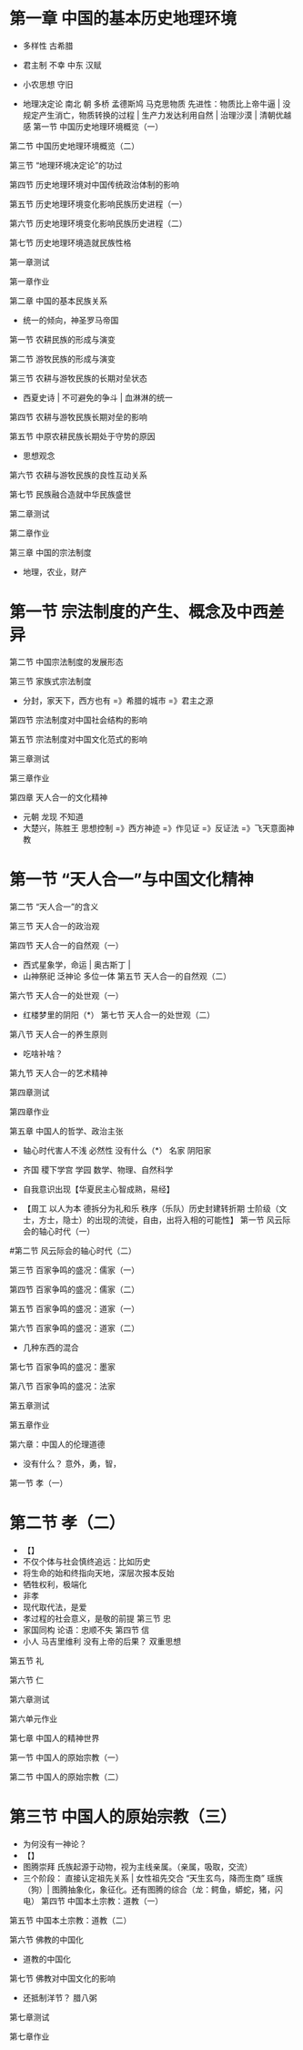 # 第一章  中国的基本历史地理环境
 - 多样性 古希腊
 - 君主制 不幸 中东 汉赋
 - 小农思想 守旧

- 地理决定论 南北 朝 多桥 孟德斯鸠 马克思物质 先进性：物质比上帝牛逼 | 没规定产生消亡，物质转换的过程 | 生产力发达利用自然 | 治理沙漠 | 清朝优越感
第一节 中国历史地理环境概览（一）

第二节 中国历史地理环境概览（二）

第三节 “地理环境决定论”的功过

第四节 历史地理环境对中国传统政治体制的影响

第五节 历史地理环境变化影响民族历史进程（一）

第六节 历史地理环境变化影响民族历史进程（二）

第七节 历史地理环境造就民族性格

第一章测试

第一章作业

第二章  中国的基本民族关系
 - 统一的倾向，神圣罗马帝国

第一节 农耕民族的形成与演变

第二节  游牧民族的形成与演变

第三节 农耕与游牧民族的长期对垒状态

 - 西夏史诗 | 不可避免的争斗 | 血淋淋的统一

第四节 农耕与游牧民族长期对垒的影响

第五节 中原农耕民族长期处于守势的原因
 - 思想观念

第六节 农耕与游牧民族的良性互动关系

第七节 民族融合造就中华民族盛世

第二章测试

第二章作业

第三章  中国的宗法制度

 - 地理，农业，财产

# 第一节 宗法制度的产生、概念及中西差异

第二节 中国宗法制度的发展形态

第三节 家族式宗法制度
 - 分封，家天下，西方也有 =》希腊的城市 =》君主之源

第四节 宗法制度对中国社会结构的影响

第五节 宗法制度对中国文化范式的影响

第三章测试

第三章作业

第四章  天人合一的文化精神

 - 元朝 龙现 不知道
 - 大楚兴，陈胜王 思想控制 =》西方神迹 =》作见证 =》反证法 =》飞天意面神教

 # 第一节 “天人合一”与中国文化精神

第二节 “天人合一”的含义

第三节 天人合一的政治观

第四节 天人合一的自然观（一）
- 西式星象学，命运 | 奥古斯丁 |
- 山神祭祀 泛神论 多位一体
第五节 天人合一的自然观（二）

第六节 天人合一的处世观（一）
- 红楼梦里的阴阳（*）
第七节 天人合一的处世观（二）

第八节 天人合一的养生原则
- 吃啥补啥？

第九节 天人合一的艺术精神

第四章测试

第四章作业

第五章  中国人的哲学、政治主张

- 轴心时代害人不浅 必然性 没有什么（*） 名家 阴阳家
- 齐国 稷下学宫 学园 数学、物理、自然科学
- 自我意识出现【华夏民主心智成熟，易经】

- 【周工 以人为本 德拆分为礼和乐 秩序（乐队）历史封建转折期 士阶级（文士，方士，隐士）的出现的流徙，自由，出将入相的可能性】
第一节 风云际会的轴心时代（一）

#第二节 风云际会的轴心时代（二）

第三节 百家争鸣的盛况：儒家（一）

第四节 百家争鸣的盛况：儒家（二）

第五节 百家争鸣的盛况：道家（一）

第六节 百家争鸣的盛况：道家（二）

- 几种东西的混合

第七节 百家争鸣的盛况：墨家

第八节 百家争鸣的盛况：法家

第五章测试

第五章作业

第六章：中国人的伦理道德
- 没有什么？ 意外，勇，智，

第一节 孝（一）

# 第二节 孝（二）
- 【】
- 不仅个体与社会慎终追远：比如历史
- 将生命的始和终指向天地，深层次报本反始
- 牺牲权利，极端化
- 非孝
- 现代取代法，是爱
- 孝过程的社会意义，是敬的前提
第三节 忠
- 家国同构 论语：忠顺不失
第四节 信
- 小人 马吉里维利 没有上帝的后果？ 双重思想

第五节 礼

第六节 仁

第六章测试

第六单元作业

第七章  中国人的精神世界

第一节 中国人的原始宗教（一）

第二节 中国人的原始宗教（二）

# 第三节 中国人的原始宗教（三）
- 为何没有一神论？
- 【】
- 图腾崇拜 氏族起源于动物，视为主线亲属。（亲属，吸取，交流）
- 三个阶段： 直接认定祖先关系 | 女性祖先交合 “天生玄鸟，降而生商” 瑶族（狗）| 图腾抽象化，象征化。还有图腾的综合（龙：鳄鱼，蟒蛇，猪，闪电）
第四节 中国本土宗教：道教（一）

第五节 中国本土宗教：道教（二）

第六节 佛教的中国化
- 道教的中国化

第七节 佛教对中国文化的影响
- 还抵制洋节？ 腊八粥

第七章测试

第七章作业